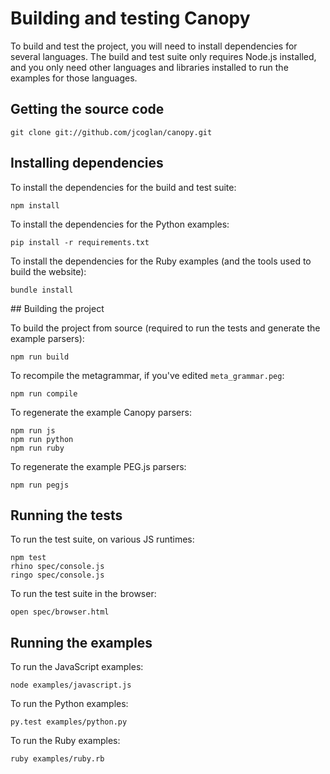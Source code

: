# Building and testing Canopy

To build and test the project, you will need to install dependencies for several
languages. The build and test suite only requires Node.js installed, and you
only need other languages and libraries installed to run the examples for those
languages.

## Getting the source code

    git clone git://github.com/jcoglan/canopy.git

## Installing dependencies

To install the dependencies for the build and test suite:

    npm install

To install the dependencies for the Python examples:

    pip install -r requirements.txt

To install the dependencies for the Ruby examples (and the tools used to build
the website):

    bundle install

## Building the project

To build the project from source (required to run the tests and generate the
example parsers):

    npm run build

To recompile the metagrammar, if you've edited `meta_grammar.peg`:

    npm run compile

To regenerate the example Canopy parsers:

    npm run js
    npm run python
    npm run ruby

To regenerate the example PEG.js parsers:

    npm run pegjs

## Running the tests

To run the test suite, on various JS runtimes:

    npm test
    rhino spec/console.js
    ringo spec/console.js

To run the test suite in the browser:

    open spec/browser.html

## Running the examples

To run the JavaScript examples:

    node examples/javascript.js

To run the Python examples:

    py.test examples/python.py

To run the Ruby examples:

    ruby examples/ruby.rb
